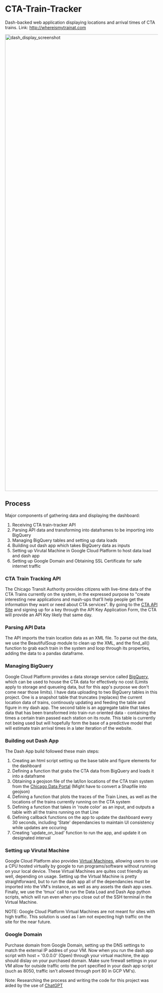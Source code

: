 # CTA-Train-Tracker
Dash-backed web application displaying locations and arrival times of CTA trains.
Link: http://whereismytrainat.com

<img width="1507" alt="dash_display_screenshot" src="https://user-images.githubusercontent.com/105253832/236321514-7102c0ea-b9a1-4e0a-bff4-8168067d46ba.png">

## Process

Major components of gathering data and displaying the dashboard:

1) Receiving CTA train-tracker API
2) Parsing API data and transforming into dataframes to be importing into BigQuery
3) Managing BigQuery tables and setting up data loads
4) Building out dash app which takes BigQuery data as inputs
5) Setting up Virutal Machine in Google Cloud Platform to host data load and dash app
6) Setting up Google Domain and Obtaining SSL Certificate for safe internet traffic

### CTA Train Tracking API

The Chicago Transit Authority provides citizens with live-time data of the CTA Trains currently on the system, in the expressed purpose to "create interesting new applications and mash-ups that’ll help people get the information they want or need about CTA services". By going to the [CTA API Site](https://www.transitchicago.com/developers/traintracker/) and signing up for a key through the API Key Application Form, the CTA will provide an API Key likely that same day.

### Parsing API Data

The API imports the train location data as an XML file. To parse out the data, we use the BeautifulSoup module to clean up the XML, and the find_all() function to grab each train in the system and loop through its properties, adding the data to a pandas dataframe. 

### Managing BigQuery

Google Cloud Platform provides a data storage service called [BigQuery](https://cloud.google.com/bigquery), which can be used to house the CTA data for effectively no cost (Limits apply to storage and queueing data, but for this app's purpose we don't come near those limits). I have data uploading to two BigQuery tables in this project. One is a snapshot table that truncates (replaces) the current location data of trains, continously updating and feeding the table and figure in my dash app. The second table is an aggregate table that takes data that has been transformed into train-run oriented data - containing the times a certain train passed each station on its route. This table is currently not being used but will hopefully form the base of a predictive model that will estimate train arrival times in a later iteration of the website.

### Building out Dash App

The Dash App build followed these main steps:
  1) Creating an html script setting up the base table and figure elements for the dashboard
  2) Defining a function that grabs the CTA data from BigQuery and loads it into a dataframe
  3) Obtaining a geojson file of the lat/lon locations of the CTA train system from the [Chicago Data Portal](https://data.cityofchicago.org/browse?q=cta&sortBy=relevance) (Might have to convert a Shapfile into geojson)
  3) Defining a function that plots the traces of the Train Lines, as well as the locations of the trains currently running on the CTA system
  4) Defining a function that takes in 'route color' as an input, and outputs a table with all the trains running on that Line
  5) Defining callback functions on the app to update the dashboard every 30 seconds, including 'State' dependancies to maintain UI consistency while updates are occuring
  6) Creating 'update_on_load' function to run the app, and update it on designated interval
  
### Setting up Virutal Machine

Google Cloud Platform also provides [Virtual Machines](https://cloud.google.com/compute/docs/instances/create-start-instance), allowing users to use a CPU hosted virtually by google to run programs/software without running on your local device. These Virtual Machines are quites cost friendly as well, depending on usage. Setting up the Virtual Machine is pretty straightforward, but to run the dash app all of the dependancies must be imported into the VM's instance, as well as any assets the dash app uses. Finally, we use the 'tmux' call to run the Data Load and Dash App python scripts, which will run even when you close out of the SSH terminal in the Virtual Machine.

NOTE: Google Cloud Platform Virtual Machines are not meant for sites with high traffic. This solution is used as I am not expecting high traffic on the site for the near future.

### Google Domain

Purchase domain from Google Domain, setting up the DNS settings to match the external IP addres of your VM. Now when you run the dash app script with host = '0.0.0.0' (Open) through your virtual machine, the app should dislay on your purchased domain. Make sure firewall settings in your VM allow for outside traffic onto the port specified in your dash app script (such as 8050, traffic isn't allowed through port 80 in GCP VM's).


Note: Researching the process and writing the code for this project was aided by the use of [ChatGPT](https://openai.com/blog/chatgpt)



